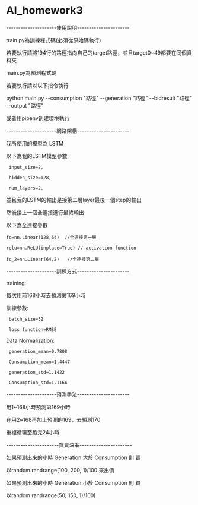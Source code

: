 # AI_homework3

---------------------使用說明----------------------

train.py為訓練程式碼(必須從原始碼執行)

若要執行請將194行的路徑指向自己的target路徑，並且target0~49都要在同個資料夾


main.py為預測程式碼

若要執行請以以下指令執行

python main.py --consumption "路徑" --generation "路徑"  --bidresult "路徑" --output "路徑"

或者用pipenv創建環境執行

---------------------網路架構----------------------

我所使用的模型為 LSTM

以下為我的LSTM模型參數

     input_size=2,
     
     hidden_size=128,
     
     num_layers=2,
     

並且我的LSTM的輸出是接第二層layer最後一個step的輸出

然後接上一個全連接進行最終輸出

以下為全連接參數

    fc=nn.Linear(128,64)  //全連接第一層
    
    relu=nn.ReLU(inplace=True) // activation function
    
    fc_2=nn.Linear(64,2)   //全連接第二層
    
        
---------------------訓練方式----------------------

training:

  每次用前168小時去預測第169小時
  
訓練參數:

     batch_size=32

     loss function=RMSE
  
Data Normalization:

     generation_mean=0.7808

     Consumption_mean=1.4447

     generation_std=1.1422

     Consumption_std=1.1166


  
---------------------預測手法----------------------

  用1~168小時預測第169小時
  
  在用2~168再加上預測的169，去預測170
  
  重複循環至跑完24小時

----------------------買賣決策----------------------

如果預測出來的小時 Generation 大於 Consumption 則 賣

以random.randrange(100, 200, 1)/100 來出價

如果預測出來的小時 Generation 小於 Consumption 則 買

以random.randrange(50, 150, 1)/100)


